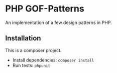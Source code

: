 # PHP GOF-Patterns
An implementation of a few design patterns in PHP.

## Installation
This is a composer project.
  * Install dependencies: `composer install`
  * Run tests: `phpunit`
